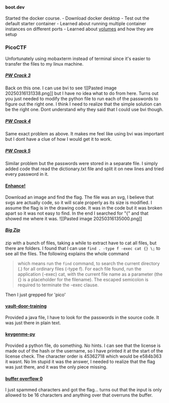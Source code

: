 #### boot.dev
Started the docker course.
	- Download docker desktop
	- Test out the default starter container
	- Learned about running multiple container instances on different ports
	- Learned about [volumes](https://docs.docker.com/engine/storage/volumes/) and how they are setup

### PicoCTF
Unfortunately using mobaxterm instead of terminal since it's easier to transfer the files to my linux machine.
##### [PW Crack 3](https://play.picoctf.org/playlists/18?m=162)
Back on this one. 
I can use bvi to see ![[Pasted image 20250316131338.png]]
but I have no idea what to do from here.
Turns out you just needed to modify the python file to run each of the passwords to figure out the right one. I think I need to realize that the simple solution can be the right one. Dont understand why they said that I could use bvi though.

##### [PW Crack 4](https://play.picoctf.org/playlists/18?m=163)
Same exact problem as above. It makes me feel like using bvi was important but I dont have a clue of how I would get it to work.

##### [PW Crack 5](https://play.picoctf.org/playlists/18?m=164)
Similar problem but the passwords were stored in a separate file. I simply added code that read the dictionary.txt file and split it on new lines and tried every password in it.

#### [Enhance!](https://play.picoctf.org/playlists/18?m=165)
Download an image and find the flag.
The file was an svg, I believe that svgs are actually code, so it will scale properly as its size is modified. I assume the flag is in the drawing code.
It was in the code but it was broken apart so it was not easy to find. In the end I searched for "{" and that showed me where it was.  ![[Pasted image 20250316135000.png]]
##### [Big Zip](https://play.picoctf.org/playlists/18?m=166)
zip with a bunch of files, taking a while to extract
have to cat all files, but there are folders. I found that I can use
```find . -type f -exec cat {} \;```
to see all the files. The following explains the whole command
>which means run the `find` command, to search the current directory (.) for all ordinary files (-type f). For each file found, run the application (-exec) cat, with the current file name as a parameter (the {} is a placeholder for the filename). The escaped semicolon is required to terminate the -exec clause.

Then I just grepped for 'pico'

#### [vault-door-training](https://play.picoctf.org/playlists/18?m=167)
Provided a java file, I have to look for the passwords in the source code.
It was just there in plain text. 

#### [keygenme-py](https://play.picoctf.org/playlists/18?m=168)
Provided a python file, do something. No hints.
I can see that the license is made out of the hash or the username, so I have printed it at the start of the license check.
The character order is 45362718 which would be e584b363
it wasnt.
No Im stupid it was the answer, I needed to realize that the flag was just there, and it was the only piece missing.
#### [buffer overflow 0](https://play.picoctf.org/playlists/18?m=169)
I just spammed characters and got the flag...
turns out that the input is only allowed to be 16 characters and anything over that overruns the buffer.


